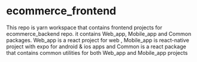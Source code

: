 # ecommerce_frontend
This repo is yarn workspace that contains frontend projects for ecommerce_backend repo. it contains Web_app, Mobile_app and Common packages. Web_app is a react project for web , Mobile_app is react-native project with expo for android &amp; ios apps and Common is a react package that contains common utilities for both Web_app and Mobile_app projects

